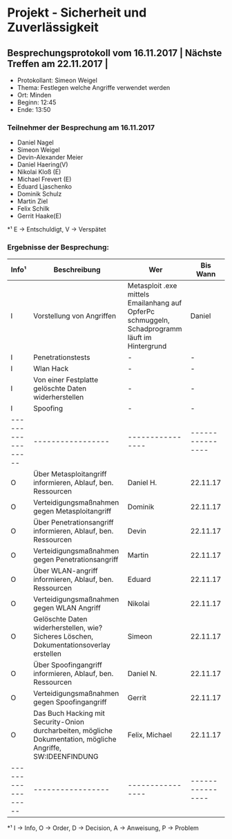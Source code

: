 ﻿# Projekt - Sicherheit und Zuverlässigkeit

## Besprechungsprotokoll vom 16.11.2017 | Nächste Treffen am 22.11.2017 |
* Protokollant: Simeon Weigel
* Thema: Festlegen welche Angriffe verwendet werden
* Ort: Minden
* Beginn: 12:45
* Ende: 13:50

### Teilnehmer der Besprechung am 16.11.2017
* Daniel Nagel
* Simeon Weigel
* Devin-Alexander Meier
* Daniel Haering(V)
* Nikolai Kloß (E)
* Michael Frevert (E)
* Eduard Ljaschenko
* Dominik Schulz
* Martin Ziel
* Felix Schilk
* Gerrit Haake(E)

*¹ E -> Entschuldigt, V -> Verspätet

### Ergebnisse der Besprechung:

Info¹ | Beschreibung | Wer | Bis Wann
----- | ------------ | --- | ----
 I| Vorstellung von Angriffen | Metasploit .exe mittels Emailanhang auf OpferPc schmuggeln, Schadprogramm läuft im Hintergrund | Daniel |- 
 I| Penetrationstests |  -| -
 I| Wlan Hack |  -| -
 I| Von einer Festplatte gelöschte Daten widerherstellen | - | -
 I| Spoofing| - | -
 -----------------|-----------------|----------------|----------------
 O| Über Metasploitangriff informieren, Ablauf, ben. Ressourcen | Daniel H. | 22.11.17
 O| Verteidigungsmaßnahmen gegen Metasploitangriff | Dominik | 22.11.17
 O| Über Penetrationsangriff informieren, Ablauf, ben. Ressourcen | Devin | 22.11.17
 O| Verteidigungsmaßnahmen gegen Penetrationsangriff  | Martin | 22.11.17
 O| Über WLAN-angriff informieren, Ablauf, ben. Ressourcen | Eduard | 22.11.17
 O| Verteidigungsmaßnahmen gegen WLAN Angriff  | Nikolai| 22.11.17
 O| Gelöschte Daten widerherstellen, wie? Sicheres Löschen, Dokumentationsoverlay erstellen | Simeon | 22.11.17
 O| Über Spoofingangriff informieren, Ablauf, ben. Ressourcen  | Daniel N. | 22.11.17
 O| Verteidigungsmaßnahmen gegen Spoofingangriff  | Gerrit | 22.11.17
 O| Das Buch Hacking mit Security-Onion durcharbeiten, mögliche Dokumentation, mögliche Angriffe, SW:IDEENFINDUNG  | Felix, Michael | 22.11.17
 -----------------|-----------------|----------------|----------------

*¹ I -> Info, O -> Order, D -> Decision, A -> Anweisung, P -> Problem

